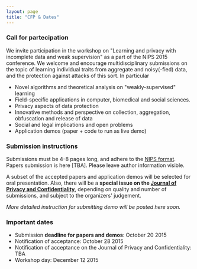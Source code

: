 ```yaml
---
layout: page
title: "CFP & Dates"
---
```


### Call for partecipation

We invite participation in the workshop on "Learning and privacy with incomplete data
and weak supervision" as a part of the NIPS 2015 conference. We welcome and encourage
multidisciplinary submissions on the topic of learning individual traits from
aggregate and noisy(-fied) data, and the protection against attacks of this sort.
In particular

- Novel algorithms and theoretical analysis on "weakly-supervised" learning
- Field-specific applications in computer, biomedical and social sciences.
- Privacy aspects of data protection
- Innovative methods and perspective on collection, aggregation, obfuscation and release of data
- Social and legal implications and open problems
- Application demos (paper + code to run as live demo)

### Submission instructions

Submissions must be 4-8 pages long, and adhere to the [NIPS format](https://nips.cc/Conferences/2015/PaperInformation/StyleFiles).
Papers submission is here [TBA]. Please leave author information visible.

A subset of the accepted papers and application demos will be selected for oral presentation.
Also, there will be a **special issue on the [Journal of Privacy and Confidentiality](http://repository.cmu.edu/jpc/)**, depending on quality and number of submissions,
 and subject to the organizers' judgement.

*More detailed instruction for submitting demo will be posted here soon.*

### Important dates

- Submission **deadline for papers and demos**: October 20 2015
- Notification of acceptance: October 28 2015
- Notification of acceptance on the Journal of Privacy and Confidentiality: TBA
- Workshop day: December 12 2015
